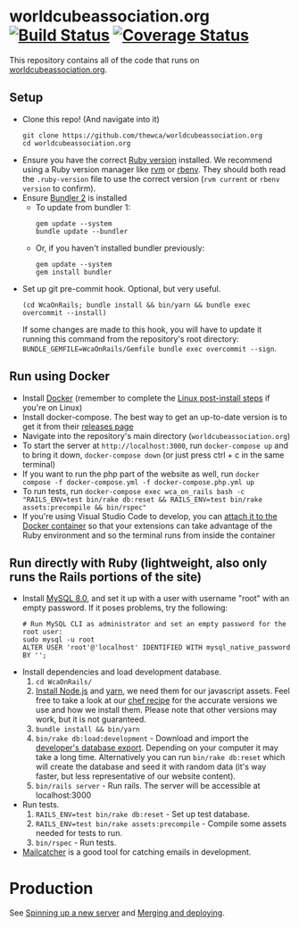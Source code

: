 # worldcubeassociation.org [![Build Status](https://github.com/thewca/worldcubeassociation.org/actions/workflows/ruby.yml/badge.svg?event=push)](https://github.com/thewca/worldcubeassociation.org/actions/workflows/ruby.yml) [![Coverage Status](https://coveralls.io/repos/github/thewca/worldcubeassociation.org/badge.svg?branch=master)](https://coveralls.io/github/thewca/worldcubeassociation.org?branch=master)

This repository contains all of the code that runs on [worldcubeassociation.org](https://www.worldcubeassociation.org/).

## Setup

- Clone this repo! (And navigate into it)
  ```
  git clone https://github.com/thewca/worldcubeassociation.org
  cd worldcubeassociation.org
  ```
- Ensure you have the correct [Ruby version](./.ruby-version) installed. We recommend using a Ruby version manager like [rvm](https://rvm.io/rvm/install) or [rbenv](https://github.com/rbenv/rbenv). They should both read the `.ruby-version` file to use the correct version (`rvm current` or `rbenv version` to confirm).
- Ensure [Bundler 2](https://bundler.io/v2.0/guides/bundler_2_upgrade.html) is installed
  - To update from bundler 1:
    ```
    gem update --system
    bundle update --bundler
    ```
  - Or, if you haven't installed bundler previously:
    ```
    gem update --system
    gem install bundler
    ```
- Set up git pre-commit hook. Optional, but very useful.
  ```shell
  (cd WcaOnRails; bundle install && bin/yarn && bundle exec overcommit --install)
  ```
  If some changes are made to this hook, you will have to update it running this command from the repository's root directory: `BUNDLE_GEMFILE=WcaOnRails/Gemfile bundle exec overcommit --sign`.

## Run using Docker

- Install [Docker](https://docs.docker.com/get-docker/) (remember to complete the [Linux post-install steps](https://docs.docker.com/engine/install/linux-postinstall/) if you're on Linux)
- Install docker-compose. The best way to get an up-to-date version is to get it from their [releases page](https://github.com/docker/compose/releases)
- Navigate into the repository's main directory (`worldcubeassociation.org`)
- To start the server at `http://localhost:3000`, run `docker-compose up` and to bring it down, `docker-compose down` (or just press ctrl + c in the same terminal)
- If you want to run the php part of the website as well, run `docker compose -f docker-compose.yml -f docker-compose.php.yml up`
- To run tests, run `docker-compose exec wca_on_rails bash -c "RAILS_ENV=test bin/rake db:reset && RAILS_ENV=test bin/rake assets:precompile && bin/rspec"`
- If you're using Visual Studio Code to develop, you can [attach it to the Docker container](https://code.visualstudio.com/docs/remote/containers) so that your extensions can take advantage of the Ruby environment and so the terminal runs from inside the container

## Run directly with Ruby (lightweight, also only runs the Rails portions of the site)

- Install [MySQL 8.0](https://dev.mysql.com/doc/refman/8.0/en/linux-installation.html), and set it up with a user with username "root" with an empty password.
  If it poses problems, try the following:
  ```shell
  # Run MySQL CLI as administrator and set an empty password for the root user:
  sudo mysql -u root
  ALTER USER 'root'@'localhost' IDENTIFIED WITH mysql_native_password BY '';
  ```
- Install dependencies and load development database.
  1. `cd WcaOnRails/`
  2. [Install Node.js](https://nodejs.org/en/) and [yarn](https://yarnpkg.com/en/docs/install), we need them for our javascript assets.
  Feel free to take a look at our [chef recipe](https://github.com/thewca/worldcubeassociation.org/blob/master/chef/site-cookbooks/wca/recipes/default.rb#L6-L23)
  for the accurate versions we use and how we install them.
  Please note that other versions may work, but it is not guaranteed.
  3. `bundle install && bin/yarn`
  4. `bin/rake db:load:development` - Download and import the [developer's database export](https://github.com/thewca/worldcubeassociation.org/wiki/Developer-database-export). Depending on your computer it may take a long time. Alternatively you can run `bin/rake db:reset` which will create the database and seed it with random data (it's way faster, but less representative of our website content).
  5. `bin/rails server` - Run rails. The server will be accessible at localhost:3000
- Run tests.
  1. `RAILS_ENV=test bin/rake db:reset` - Set up test database.
  2. `RAILS_ENV=test bin/rake assets:precompile` - Compile some assets needed for tests to run.
  3. `bin/rspec` - Run tests.
- [Mailcatcher](http://mailcatcher.me/) is a good tool for catching emails in development.

# Production

See [Spinning up a new server](https://github.com/thewca/worldcubeassociation.org/wiki/Spinning-up-a-new-server) and
[Merging and deploying](https://github.com/thewca/worldcubeassociation.org/wiki/Merging-and-deploying).

